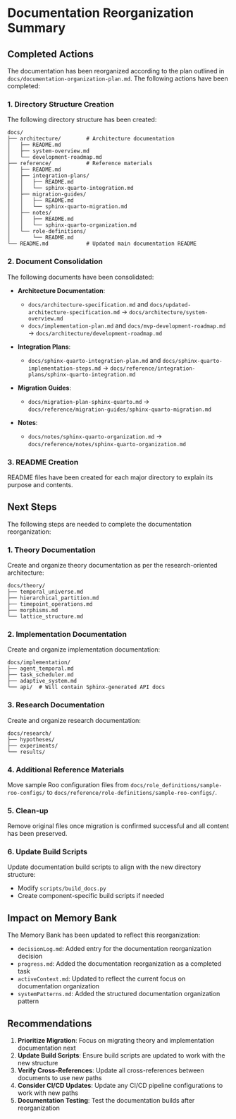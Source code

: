 # Documentation Reorganization Summary

## Completed Actions

The documentation has been reorganized according to the plan outlined in `docs/documentation-organization-plan.md`. The following actions have been completed:

### 1. Directory Structure Creation

The following directory structure has been created:

```
docs/
├── architecture/        # Architecture documentation
│   ├── README.md
│   ├── system-overview.md
│   └── development-roadmap.md
├── reference/           # Reference materials
│   ├── README.md
│   ├── integration-plans/
│   │   ├── README.md
│   │   └── sphinx-quarto-integration.md
│   ├── migration-guides/
│   │   ├── README.md
│   │   └── sphinx-quarto-migration.md
│   ├── notes/
│   │   ├── README.md
│   │   └── sphinx-quarto-organization.md
│   └── role-definitions/
│       └── README.md
└── README.md            # Updated main documentation README
```

### 2. Document Consolidation

The following documents have been consolidated:

- **Architecture Documentation**:

  - `docs/architecture-specification.md` and `docs/updated-architecture-specification.md` → `docs/architecture/system-overview.md`
  - `docs/implementation-plan.md` and `docs/mvp-development-roadmap.md` → `docs/architecture/development-roadmap.md`

- **Integration Plans**:

  - `docs/sphinx-quarto-integration-plan.md` and `docs/sphinx-quarto-implementation-steps.md` → `docs/reference/integration-plans/sphinx-quarto-integration.md`

- **Migration Guides**:

  - `docs/migration-plan-sphinx-quarto.md` → `docs/reference/migration-guides/sphinx-quarto-migration.md`

- **Notes**:
  - `docs/notes/sphinx-quarto-organization.md` → `docs/reference/notes/sphinx-quarto-organization.md`

### 3. README Creation

README files have been created for each major directory to explain its purpose and contents.

## Next Steps

The following steps are needed to complete the documentation reorganization:

### 1. Theory Documentation

Create and organize theory documentation as per the research-oriented architecture:

```
docs/theory/
├── temporal_universe.md
├── hierarchical_partition.md
├── timepoint_operations.md
├── morphisms.md
└── lattice_structure.md
```

### 2. Implementation Documentation

Create and organize implementation documentation:

```
docs/implementation/
├── agent_temporal.md
├── task_scheduler.md
├── adaptive_system.md
└── api/  # Will contain Sphinx-generated API docs
```

### 3. Research Documentation

Create and organize research documentation:

```
docs/research/
├── hypotheses/
├── experiments/
└── results/
```

### 4. Additional Reference Materials

Move sample Roo configuration files from `docs/role_definitions/sample-roo-configs/` to `docs/reference/role-definitions/sample-roo-configs/`.

### 5. Clean-up

Remove original files once migration is confirmed successful and all content has been preserved.

### 6. Update Build Scripts

Update documentation build scripts to align with the new directory structure:

- Modify `scripts/build_docs.py`
- Create component-specific build scripts if needed

## Impact on Memory Bank

The Memory Bank has been updated to reflect this reorganization:

- `decisionLog.md`: Added entry for the documentation reorganization decision
- `progress.md`: Added the documentation reorganization as a completed task
- `activeContext.md`: Updated to reflect the current focus on documentation organization
- `systemPatterns.md`: Added the structured documentation organization pattern

## Recommendations

1. **Prioritize Migration**: Focus on migrating theory and implementation documentation next
2. **Update Build Scripts**: Ensure build scripts are updated to work with the new structure
3. **Verify Cross-References**: Update all cross-references between documents to use new paths
4. **Consider CI/CD Updates**: Update any CI/CD pipeline configurations to work with new paths
5. **Documentation Testing**: Test the documentation builds after reorganization
